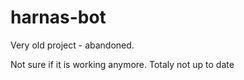 # harnas-bot

Very old project - abandoned. 

Not sure if it is working anymore. Totaly not up to date
